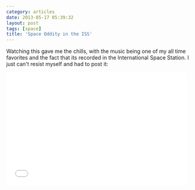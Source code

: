 ```yaml
---
category: articles
date: 2013-05-17 05:39:32
layout: post
tags: [space]
title: 'Space Oddity in the ISS'
---
```


<p>Watching this gave me the chills, with the music being one of my all time favorites and the fact that its recorded in the International Space Station. I just can't resist myself and had to post it:</p>

<iframe width="480" height="300" src="//www.youtube.com/embed/KaOC9danxNo" frameborder="0" allowfullscreen></iframe>

